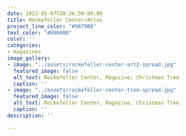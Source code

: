 ```yaml
---
date: 2022-05-07T20:26:50-04:00
title: Rockefeller Center/Atlas
project_line_color: "#9879B0"
text_color: "#000000"
color: ''
categories:
- magazines
image_gallery:
- image: "../assets/rockefeller-center-art2-spread.jpg"
  featured_image: false
  alt_text: Rockefeller Center, Magazine, Christmas Tree
  caption: ''
- image: "../assets/rockefeller-center-tree-spread.jpg"
  featured_image: false
  alt_text: Rockefeller Center, Magazine, Christmas Tree
  caption: ''
description: ''

---
```

